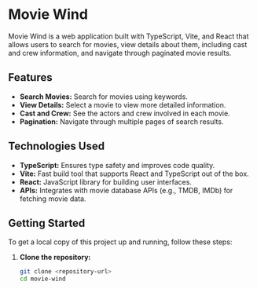 # Movie Wind

Movie Wind is a web application built with TypeScript, Vite, and React that allows users to search for movies, view details about them, including cast and crew information, and navigate through paginated movie results.

## Features

- **Search Movies:** Search for movies using keywords.
- **View Details:** Select a movie to view more detailed information.
- **Cast and Crew:** See the actors and crew involved in each movie.
- **Pagination:** Navigate through multiple pages of search results.

## Technologies Used

- **TypeScript:** Ensures type safety and improves code quality.
- **Vite:** Fast build tool that supports React and TypeScript out of the box.
- **React:** JavaScript library for building user interfaces.
- **APIs:** Integrates with movie database APIs (e.g., TMDB, IMDb) for fetching movie data.

## Getting Started

To get a local copy of this project up and running, follow these steps:

1. **Clone the repository:**

   ```bash
   git clone <repository-url>
   cd movie-wind
